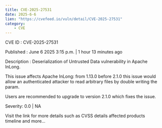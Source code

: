```yaml
---
title: CVE-2025-27531
date: 2025-6-6
lien: "https://cvefeed.io/vuln/detail/CVE-2025-27531"
category:
    - CVE
---
```


CVE ID : CVE-2025-27531

Published :  June 6
2025
3:15 p.m. | 1 hour
13 minutes ago

Description : Deserialization of Untrusted Data vulnerability in Apache InLong. 

This issue affects Apache InLong: from 1.13.0 before 2.1.0
this issue would allow an authenticated attacker to read arbitrary files by double writing the param.





Users are recommended to upgrade to version 2.1.0
which fixes the issue.

Severity: 0.0 | NA

Visit the link for more details
such as CVSS details
affected products
timeline
and more...

